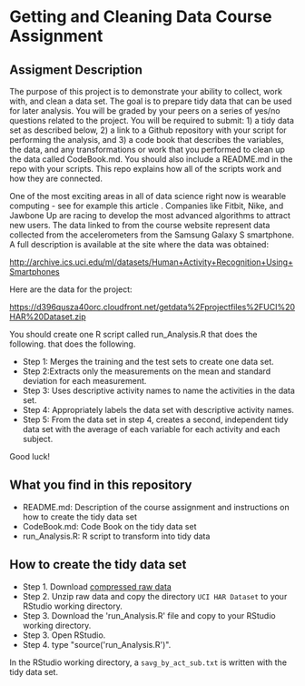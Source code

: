 Getting and Cleaning Data Course Assignment
===========================================

## Assigment Description
The purpose of this project is to demonstrate your ability to collect, work with, and clean a data set. The goal is to prepare tidy data that can be used for later analysis. You will be graded by your peers on a series of yes/no questions related to the project. You will be required to submit: 1) a tidy data set as described below, 2) a link to a Github repository with your script for performing the analysis, and 3) a code book that describes the variables, the data, and any transformations or work that you performed to clean up the data called CodeBook.md. You should also include a README.md in the repo with your scripts. This repo explains how all of the scripts work and how they are connected.  

One of the most exciting areas in all of data science right now is wearable computing - see for example this article . Companies like Fitbit, Nike, and Jawbone Up are racing to develop the most advanced algorithms to attract new users. The data linked to from the course website represent data collected from the accelerometers from the Samsung Galaxy S smartphone. A full description is available at the site where the data was obtained: 

http://archive.ics.uci.edu/ml/datasets/Human+Activity+Recognition+Using+Smartphones

Here are the data for the project: 

https://d396qusza40orc.cloudfront.net/getdata%2Fprojectfiles%2FUCI%20HAR%20Dataset.zip

You should create one R script called run_Analysis.R that does the following.  that does the following.

* Step 1: Merges the training and the test sets to create one data set.
* Step 2:Extracts only the measurements on the mean and standard deviation for each measurement. 
* Step 3: Uses descriptive activity names to name the activities in the data set.
* Step 4: Appropriately labels the data set with descriptive activity names. 
* Step 5: From the data set in step 4, creates a second, independent tidy data set with the average of each variable for each activity and each subject.

Good luck!

## What you find in this repository

* README.md: Description of the course assignment and instructions on how to create the tidy data set
* CodeBook.md: Code Book on the tidy data set
* run_Analysis.R: R script to transform into tidy data

## How to create the tidy data set

* Step 1. Download [compressed raw data](https://d396qusza40orc.cloudfront.net/getdata%2Fprojectfiles%2FUCI%20HAR%20Dataset.zip)
* Step 2. Unzip raw data and copy the directory `UCI HAR Dataset` to your RStudio working directory.
* Step 3. Download the 'run_Analysis.R' file and copy to your RStudio working directory.
* Step 3. Open RStudio.
* Step 4. type "source('run_Analysis.R')".

In the RStudio working directory, a `savg_by_act_sub.txt` is written with the tidy data set.

